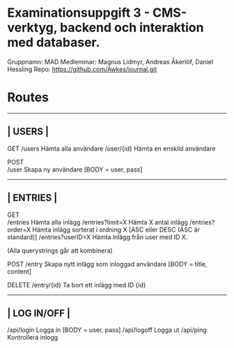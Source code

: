 # Examinationsuppgift 3 - CMS-verktyg, backend och interaktion med databaser.

Gruppnamn: MAD
Medlemmar: Magnus Lidmyr, Andreas Åkerlöf, Daniel Hessling
Repo: https://github.com/Awkes/journal.git

# Routes
 ------
| USERS |
 -------

GET
/users              Hämta alla användare
/user/{id}          Hämta en enskild användare

POST  
/user               Skapa ny användare [BODY = user, pass]

 ---------  
| ENTRIES | 
 ---------  

GET                 
/entries            Hämta alla inlägg
/entries?limit=X    Hämta X antal inlägg
/entries?order=X    Hämta inlägg sorterat i ordning X [ASC eller DESC (ASC är standard)]
/entries?userID=X   Hämta inlägg från user med ID X.

(Alla querystrings går att kombinera)

POST
/entry              Skapa nytt inlägg som inloggad användare [BODY = title, content]

DELETE
/entry/{id}         Ta bort ett inlägg med ID {id}

 ------------
| LOG IN/OFF |
 ------------
/api/login          Logga in [BODY = user, pass]
/api/logoff         Logga ut
/api/ping           Kontrollera inlogg